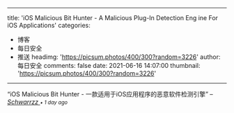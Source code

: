 
---
title: 'iOS Malicious Bit Hunter - A Malicious Plug-In Detection Eng ine For iOS Applications'
categories: 
 - 博客
 - 每日安全
 - 推送
headimg: 'https://picsum.photos/400/300?random=3226'
author: 每日安全
comments: false
date: 2021-06-16 14:07:00
thumbnail: 'https://picsum.photos/400/300?random=3226'
---

<div>   
<q>iOS Malicious Bit Hunter - 一款适用于iOS应用程序的恶意软件检测引擎</q>
–
<cite>
<a class="text-muted" href="https://sec.today/user/6aacb56f-3f9d-4f8f-a589-e59e2ffe008b/pushes/">
Schwarrzz
</a>
<span class="text-muted"><small>• 1 day ago</small></span>
</cite>
  
</div>
            